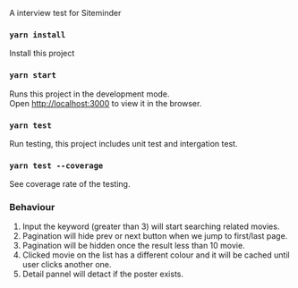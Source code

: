 A interview test for Siteminder

### `yarn install `
Install this project

### `yarn start `
Runs this project in the development mode.<br>
Open [http://localhost:3000](http://localhost:3000) to view it in the browser.


### `yarn test`
Run testing, this project includes unit test and intergation test.

### `yarn test --coverage`
See coverage rate of the testing.

### Behaviour
1. Input the keyword (greater than 3) will start searching related movies.<br>
2. Pagination will hide prev or next button when we jump to first/last page.<br>
3. Pagination will be hidden once the result less than 10 movie.<br>
4. Clicked movie on the list has a different colour and it will be cached until user clicks another one.<br>
5. Detail pannel will detact if the poster exists.<br>





